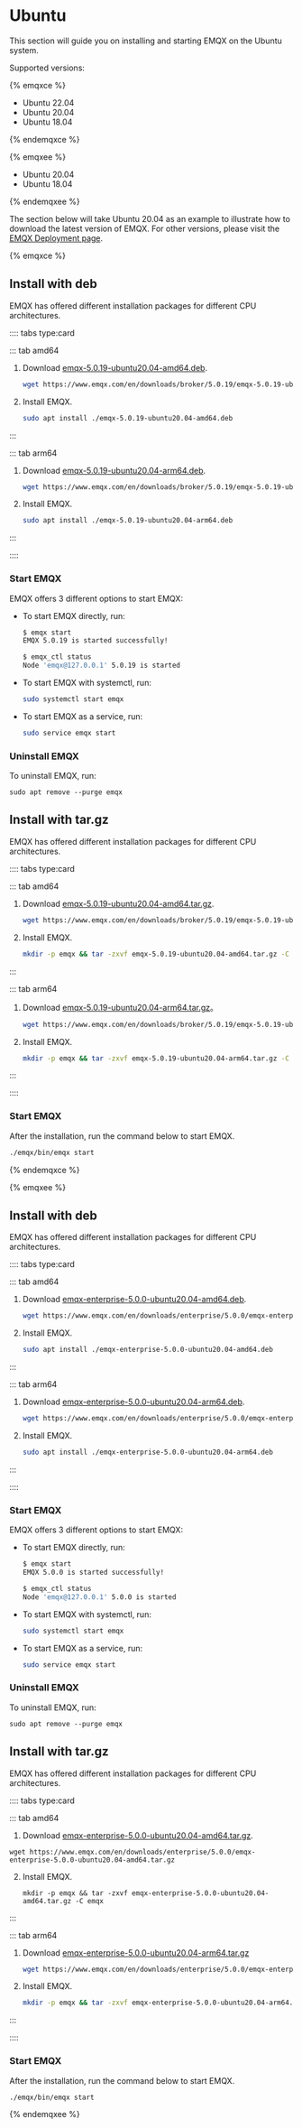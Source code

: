 # Ubuntu

This section will guide you on installing and starting EMQX on the Ubuntu system.

Supported versions:

{% emqxce %}

- Ubuntu 22.04
- Ubuntu 20.04
- Ubuntu 18.04

{% endemqxce %}

{% emqxee %}

- Ubuntu 20.04
- Ubuntu 18.04

{% endemqxee %}

The section below will take Ubuntu 20.04 as an example to illustrate how to download the latest version of EMQX. For other versions, please visit the [EMQX Deployment page](https://www.emqx.com/en/try?product=enterprise). 

{% emqxce %}

## Install with deb

EMQX has offered different installation packages for different CPU architectures. 

:::: tabs type:card

::: tab amd64

1. Download [emqx-5.0.19-ubuntu20.04-amd64.deb](https://www.emqx.com/en/downloads/broker/5.0.19/emqx-5.0.19-ubuntu20.04-amd64.deb).

   ```bash
   wget https://www.emqx.com/en/downloads/broker/5.0.19/emqx-5.0.19-ubuntu20.04-amd64.deb
   ```

2. Install EMQX.

   ```bash
   sudo apt install ./emqx-5.0.19-ubuntu20.04-amd64.deb
   ```

:::

::: tab arm64

1. Download [emqx-5.0.19-ubuntu20.04-arm64.deb](https://www.emqx.com/en/downloads/broker/5.0.19/emqx-5.0.19-ubuntu20.04-arm64.deb).

   ```bash
   wget https://www.emqx.com/en/downloads/broker/5.0.19/emqx-5.0.19-ubuntu20.04-arm64.deb
   ```

2. Install EMQX.

   ```bash
   sudo apt install ./emqx-5.0.19-ubuntu20.04-arm64.deb
   ```

:::

::::

### Start EMQX

EMQX offers 3 different options to start EMQX:

- To start EMQX directly, run:

  ```bash
  $ emqx start
  EMQX 5.0.19 is started successfully!
  
  $ emqx_ctl status
  Node 'emqx@127.0.0.1' 5.0.19 is started
  ```

- To start EMQX with systemctl, run:

  ```bash
  sudo systemctl start emqx
  ```

- To start EMQX as a service, run:

  ```bash
  sudo service emqx start
  ```

### Uninstall EMQX

To uninstall EMQX, run:

```
sudo apt remove --purge emqx
```

## Install with tar.gz 

EMQX has offered different installation packages for different CPU architectures. 

:::: tabs type:card

::: tab amd64

1. Download [emqx-5.0.19-ubuntu20.04-amd64.tar.gz](https://www.emqx.com/en/downloads/broker/5.0.19/emqx-5.0.19-ubuntu20.04-amd64.tar.gz).

   ```bash
   wget https://www.emqx.com/en/downloads/broker/5.0.19/emqx-5.0.19-ubuntu20.04-amd64.tar.gz
   ```

2. Install EMQX.

   ```bash
   mkdir -p emqx && tar -zxvf emqx-5.0.19-ubuntu20.04-amd64.tar.gz -C emqx
   ```

:::

::: tab arm64

1. Download [emqx-5.0.19-ubuntu20.04-arm64.tar.gz](https://www.emqx.com/en/downloads/broker/5.0.19/emqx-5.0.19-ubuntu20.04-arm64.tar.gz)。

   ```bash
   wget https://www.emqx.com/en/downloads/broker/5.0.19/emqx-5.0.19-ubuntu20.04-arm64.tar.gz
   ```

2. Install EMQX.

   ```bash
   mkdir -p emqx && tar -zxvf emqx-5.0.19-ubuntu20.04-arm64.tar.gz -C emqx
   ```

:::

::::

### Start EMQX

After the installation, run the command below to start EMQX.

```bash
./emqx/bin/emqx start
```

{% endemqxce %}

{% emqxee %}

## Install with deb

EMQX has offered different installation packages for different CPU architectures. 

:::: tabs type:card

::: tab amd64

1. Download [emqx-enterprise-5.0.0-ubuntu20.04-amd64.deb](https://www.emqx.com/en/downloads/enterprise/5.0.0/emqx-enterprise-5.0.0-ubuntu20.04-amd64.deb).

   ```bash
   wget https://www.emqx.com/en/downloads/enterprise/5.0.0/emqx-enterprise-5.0.0-ubuntu20.04-amd64.deb
   ```

2. Install EMQX.

   ```bash
   sudo apt install ./emqx-enterprise-5.0.0-ubuntu20.04-amd64.deb
   ```

:::

::: tab arm64

1. Download [emqx-enterprise-5.0.0-ubuntu20.04-arm64.deb](https://www.emqx.com/en/downloads/enterprise/5.0.0/emqx-enterprise-5.0.0-ubuntu20.04-arm64.deb).

   ```bash
   wget https://www.emqx.com/en/downloads/enterprise/5.0.0/emqx-enterprise-5.0.0-ubuntu20.04-arm64.deb
   ```

2. Install EMQX.

   ```bash
   sudo apt install ./emqx-enterprise-5.0.0-ubuntu20.04-arm64.deb
   ```

:::

::::

### Start EMQX

EMQX offers 3 different options to start EMQX:

- To start EMQX directly, run:

  ```bash
  $ emqx start
  EMQX 5.0.0 is started successfully!
  
  $ emqx_ctl status
  Node 'emqx@127.0.0.1' 5.0.0 is started
  ```

- To start EMQX with systemctl, run:

  ```bash
  sudo systemctl start emqx
  ```

- To start EMQX as a service, run:

  ```bash
  sudo service emqx start
  ```

### Uninstall EMQX

To uninstall EMQX, run:

```
sudo apt remove --purge emqx
```

## Install with tar.gz 

EMQX has offered different installation packages for different CPU architectures. 

:::: tabs type:card

::: tab amd64

1.  Download [emqx-enterprise-5.0.0-ubuntu20.04-amd64.tar.gz](https://www.emqx.com/en/downloads/enterprise/5.0.0/emqx-enterprise-5.0.0-ubuntu20.04-amd64.tar.gz).

   ```
   wget https://www.emqx.com/en/downloads/enterprise/5.0.0/emqx-enterprise-5.0.0-ubuntu20.04-amd64.tar.gz
   ```

2. Install EMQX.

   ```
   mkdir -p emqx && tar -zxvf emqx-enterprise-5.0.0-ubuntu20.04-amd64.tar.gz -C emqx
   ```

:::

::: tab arm64

1. Download [emqx-enterprise-5.0.0-ubuntu20.04-arm64.tar.gz](https://www.emqx.com/en/downloads/enterprise/5.0.0/emqx-enterprise-5.0.0-ubuntu20.04-arm64.tar.gz)

   ```bash
   wget https://www.emqx.com/en/downloads/enterprise/5.0.0/emqx-enterprise-5.0.0-ubuntu20.04-arm64.tar.gz
   ```

2. Install EMQX.

   ```bash
   mkdir -p emqx && tar -zxvf emqx-enterprise-5.0.0-ubuntu20.04-arm64.tar.gz -C emqx
   ```

:::

::::

### Start EMQX

After the installation, run the command below to start EMQX.

```
./emqx/bin/emqx start
```

{% endemqxee %}